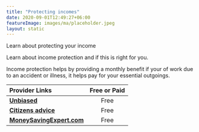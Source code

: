 ```yaml
---
title: "Protecting incomes"
date: 2020-09-01T12:49:27+06:00
featureImage: images/ma/placeholder.jpeg
layout: static
---
```


Learn about protecting your income

Learn about income protection and if this is right for you.

Income protection helps by providing a monthly benefit if your of work due to an accident or illness, it helps pay for your essential outgoings.

| Provider Links      | Free or Paid  |  
| :-----------          | :--------------:      |  
| [**Unbiased**](https://www.unbiased.co.uk/discover/insurance/income-protection-insurance) | Free | 
| [**Citizens advice**](https://www.citizensadvice.org.uk/consumer/insurance/insurance/income-protection-insurance/) | Free | 
| [**MoneySavingExpert.com**](https://www.moneyexpert.com/income-protection/) | Free | 
  

<br/><br/>






